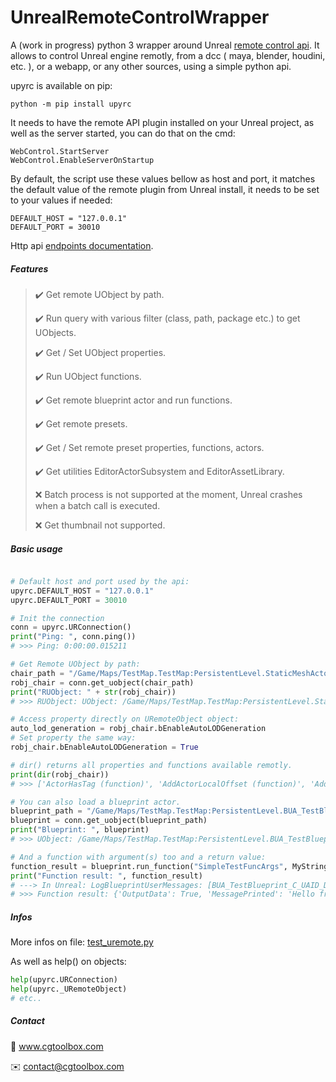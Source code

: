 
# UnrealRemoteControlWrapper

A (work in progress) python 3 wrapper around Unreal [remote control api](https://docs.unrealengine.com/4.27/en-US/ProductionPipelines/ScriptingAndAutomation/WebControl/QuickStart/). It allows to control Unreal engine remotly, from a dcc ( maya, blender, houdini, etc. ), or a webapp, or any other sources, using a simple python api.

upyrc is available on pip:
```
python -m pip install upyrc
```

It needs to have the remote API plugin installed on your Unreal project, as well as the server started, you can do that on the cmd: 

```
WebControl.StartServer
WebControl.EnableServerOnStartup
```
By default, the script use these values bellow as host and port, it matches the default value of the remote plugin from Unreal install, it needs to be set to your values if needed:

```
DEFAULT_HOST = "127.0.0.1"
DEFAULT_PORT = 30010
```

Http api [endpoints documentation](https://docs.unrealengine.com/4.27/en-US/ProductionPipelines/ScriptingAndAutomation/WebControl/Endpoints/).

##### Features

> ✔️ Get remote UObject by path.
>
> ✔️ Run query with various filter (class, path, package etc.) to get UObjects.
>
> ✔️ Get / Set UObject properties.
>
> ✔️ Run UObject functions.
>
> ✔️ Get remote blueprint actor and run functions.
>
> ✔️ Get remote presets.
>
> ✔️ Get / Set remote preset properties, functions, actors.
>
> ✔️ Get utilities EditorActorSubsystem and EditorAssetLibrary.
>
> ❌ Batch process is not supported at the moment, Unreal crashes when a batch call is executed.
>
> ❌ Get thumbnail not supported.

##### Basic usage

```python

# Default host and port used by the api:
upyrc.DEFAULT_HOST = "127.0.0.1"
upyrc.DEFAULT_PORT = 30010

# Init the connection
conn = upyrc.URConnection()
print("Ping: ", conn.ping())
# >>> Ping: 0:00:00.015211

# Get Remote UObject by path:
chair_path = "/Game/Maps/TestMap.TestMap:PersistentLevel.StaticMeshActor_2"
robj_chair = conn.get_uobject(chair_path)
print("RUObject: " + str(robj_chair))
# >>> RUObject: UObject: /Game/Maps/TestMap.TestMap:PersistentLevel.StaticMeshActor_2, of Class /Script/Engine.StaticMeshActor

# Access property directly on URemoteObject object:
auto_lod_generation = robj_chair.bEnableAutoLODGeneration
# Set property the same way:
robj_chair.bEnableAutoLODGeneration = True

# dir() returns all properties and functions available remotly.
print(dir(robj_chair))
# >>> ['ActorHasTag (function)', 'AddActorLocalOffset (function)', 'AddActorLocalRotation (function)', 'AddActorLocalTransform (function)',  ... 'bRelevantForLevelBounds (property)', 'bRelevantForNetworkReplays (property)', 'bStaticMeshReplicateMovement (property)']

# You can also load a blueprint actor.
blueprint_path = "/Game/Maps/TestMap.TestMap:PersistentLevel.BUA_TestBlueprint_C_1"
blueprint = conn.get_uobject(blueprint_path)
print("Blueprint: ", blueprint)
# >>> UObject: /Game/Maps/TestMap.TestMap:PersistentLevel.BUA_TestBlueprint_C_1, of Class /Game/Blueprints/BUA_TestBlueprint.BUA_TestBlueprint_C

# And a function with argument(s) too and a return value:
function_result = blueprint.run_function("SimpleTestFuncArgs", MyString="Hello from python !")
print("Function result: ", function_result)
# ---> In Unreal: LogBlueprintUserMessages: [BUA_TestBlueprint_C_UAID_D89EF37396CEAA5E01_2120751343] Hello from python !
# >>> Function result: {'OutputData': True, 'MessagePrinted': 'Hello from python !'}

```

##### Infos

More infos on file: [test_uremote.py](test_uremote.py)

As well as help() on objects:
```python
help(upyrc.URConnection)
help(upyrc._URemoteObject)
# etc..
```
##### Contact

🔗 www.cgtoolbox.com

✉️ contact@cgtoolbox.com
